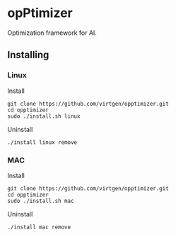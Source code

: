 # opPtimizer

Optimization framework for AI.

## Installing

### Linux
Install
```
git clone https://github.com/virtgen/opptimizer.git
cd opptimizer
sudo ./install.sh linux
```

Uninstall
```
./install linux remove
```

### MAC

Install
```
git clone https://github.com/virtgen/opptimizer.git
cd opptimizer
sudo ./install.sh mac
```

Uninstall
```
./install mac remove
```

